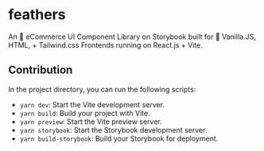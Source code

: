 # feathers

An 🛒 eCommerce UI Component Library on Storybook built for 🍦 Vanilla.JS, HTML, + Tailwind.css Frontends running on React.js + Vite.

## Contribution

In the project directory, you can run the following scripts:

- `yarn dev`: Start the Vite development server.
- `yarn build`: Build your project with Vite.
- `yarn preview`: Start the Vite preview server.
- `yarn storybook`: Start the Storybook development server.
- `yarn build-storybook`: Build your Storybook for deployment.
